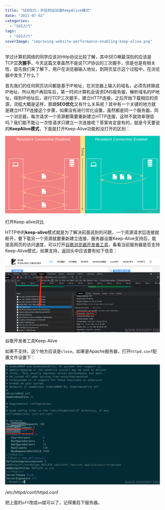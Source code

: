 ```yaml
---
title: "SEO优化：开启网站加速KeepAlive模式"
date: "2021-07-02"
categories: 
  - "SEO入门"
tags: 
  - "SEO入门"
coverImage: "improving-website-performance-enabling-keep-alive.png"
---
```


学过计算机网络的同学应该对Http协议比较了解，其中SEO禅最深刻的应该是TCP**三次握手**，今天这篇文章虽然不是说TCP协议的三次握手，但是也是有相关性，首先我们来了解下，用户在浏览器输入地址，到网页显示这个过程中，在浏览器中发生了什么？

首先我们的任何网页访问都是基于IP地址，在浏览器上输入的域名，必须先转换成IP地址，所以用户再回车后，第一时间计算机会请求DNS服务器，解析域名的IP地址，得到IP地址后，进行TCP三次握手，建立HTTP连接，之后开始下载相应的资源，流程大概是这样，那跟**SEO优化**又有什么关系呢？其中有一个关键的地方就是建立HTTP连接这个步骤，如果没有进行优化设置，虽然都是同一个服务器，同一个浏览器，每次请求一个资源都需要重新建立HTTP连接，这样不就效率很低吗？我们能不能让一次性请求只建立一次连接呢？答案肯定是有的，就是今天要说的**KeepAlive模式**，下面是打开Keep-Alive功能和没打开的区别：

![connection-keep-alive](images/connection-keep-alive-1024x512.png)

打开Keep-alive对比

HTTP中的**keep-alive**模式就是为了解决前面说到的问题，一个资源请求后连接就断开，要下载另一个资源就要重新建立连接，服务器设置Keep-Alive支持后，能提高网页的访问速度，可以打开[谷歌浏览器开发者工具](https://www.seozen.top/developer-tools-network-seo.html)，看看当前服务器是否支持Keep-Alive模式，如果支持，返回头中应该要有如下信息：

![Chrome-dev-tool-keep-alive](images/Chrome-dev-tool-keep-alive-1024x491.png)

谷歌开发者工具Keep-Alive

如果不支持，这个地方应该是`close`，如果是Apache服务器，打开`httpd.conf`配置文件设置下：

![Apache-httpd.conf-KeepAlive](images/Apache-httpd.conf-KeepAlive-1024x794.png)

/etc/httpd/conf/httpd.conf

把上面的`off`改成`on`就可以了，记得重启下服务器。
